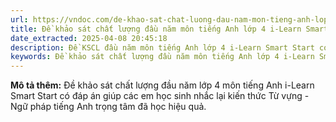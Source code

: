 ```yaml
---
url: https://vndoc.com/de-khao-sat-chat-luong-dau-nam-mon-tieng-anh-lop-4-i-learn-smart-start-325854
title: Đề khảo sát chất lượng đầu năm môn tiếng Anh lớp 4 i-Learn Smart Start - Đề KSCL đầu năm lớp 4 môn tiếng Anh - VnDoc.com
date_extracted: 2025-04-08 20:45:18
description: Đề KSCL đầu năm môn tiếng Anh lớp 4 i-Learn Smart Start có đáp án bao gồm nhiều dạng bài tập tiếng Anh cơ bản giúp các em kiểm tra kiến thức hiệu quả.
keywords: Đề khảo sát chất lượng đầu năm môn tiếng Anh lớp 4 i-Learn Smart Start,Đề khảo sát chất lượng đầu năm lớp 4 môn tiếng Anh i-Learn Smart Start,Đề KSCL đầu năm lớp 4 môn tiếng Anh,Đề khảo sát chất lượng đầu năm môn tiếng Anh lớp 4,đề kscl đầu năm môn tiếng anh lớp 4
---
```


**Mô tả thêm:**
Đề khảo sát chất lượng đầu năm lớp 4 môn tiếng Anh i-Learn Smart Start có đáp án giúp các em học sinh nhắc lại kiến thức Từ vựng - Ngữ pháp tiếng Anh trọng tâm đã học hiệu quả.
